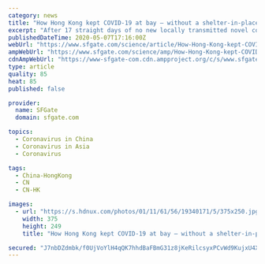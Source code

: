 ```yaml
---
category: news
title: "How Hong Kong kept COVID-19 at bay — without a shelter-in-place order"
excerpt: "After 17 straight days of no new locally transmitted novel coronavirus infections, Hong Kong is cautiously beginning to reopen some of its shuttered businesses and facilities. Epidemiologists and physicians point to a number of measures that helped Hong Kong to escape the brunt of the pandemic relatively unscathed,"
publishedDateTime: 2020-05-07T17:16:00Z
webUrl: "https://www.sfgate.com/science/article/How-Hong-Kong-kept-COVID-19-at-bay-15254007.php"
ampWebUrl: "https://www.sfgate.com/science/amp/How-Hong-Kong-kept-COVID-19-at-bay-15254007.php"
cdnAmpWebUrl: "https://www-sfgate-com.cdn.ampproject.org/c/s/www.sfgate.com/science/amp/How-Hong-Kong-kept-COVID-19-at-bay-15254007.php"
type: article
quality: 85
heat: 85
published: false

provider:
  name: SFGate
  domain: sfgate.com

topics:
  - Coronavirus in China
  - Coronavirus in Asia
  - Coronavirus

tags:
  - China-HongKong
  - CN
  - CN-HK

images:
  - url: "https://s.hdnux.com/photos/01/11/61/56/19340171/5/375x250.jpg"
    width: 375
    height: 249
    title: "How Hong Kong kept COVID-19 at bay — without a shelter-in-place order"

secured: "J7nbDZdmbk/f0UjVoYlH4qQK7hhdBaFBmG31z8jKeRilcsyxPCvWd9KujxU4XGL0RCJUU4v5VvW7oF/sKn1st5TkbQjx9uIKicc2I3oizxZgq8O0ccCdCYfQce9+sIyuJnXX8rEM6rMmtxN5pWH9rspveGxHoZxytsBUkO+XZtWJYEut1MCBr8TiYHKdrsRVbBtWsGFXP3o8qB/7ZyrSpzB9RmCsY9xN4GtByTz2Kn227rTI0I+zWEP4PsHqguWp2uF9r2vxhcipUYrycdOgwgVpugcaaBe8/Fp3gblmuCiSq+rPOexokrEjPkdh3Jp8BNI+fPtWl7dl+koBpc9vGCQ7svpP1huXqp8LYcZ4ElTbv8l5HX8RiYxzL+HPkvD9vGQBCPBEqyjOiX55p9nYu/gGYqu/B73G3NDmOczwePiCVb3U+jjCL5HdAh2I7BVq0h/iO0TbBhtXo/ypAw3AnKgWlQ9+a1jZthHq5Hn4jtQ=;wCP0v/eim19vh18RPdgtEQ=="
---
```


